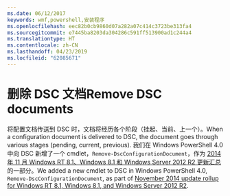 ```yaml
---
ms.date: 06/12/2017
keywords: wmf,powershell,安装程序
ms.openlocfilehash: eec82b0cb9860d07a282a07c414c3723be313fa4
ms.sourcegitcommit: e7445ba8203da304286c591ff513900ad1c244a4
ms.translationtype: HT
ms.contentlocale: zh-CN
ms.lasthandoff: 04/23/2019
ms.locfileid: "62085671"
---
```

# <a name="remove-dsc-documents"></a><span data-ttu-id="d8455-102">删除 DSC 文档</span><span class="sxs-lookup"><span data-stu-id="d8455-102">Remove DSC documents</span></span>

<span data-ttu-id="d8455-103">将配置文档传送到 DSC 时，文档将经历各个阶段（挂起、当前、上一个）。</span><span class="sxs-lookup"><span data-stu-id="d8455-103">When a configuration document is delivered to DSC, the document goes through various stages (pending, current, previous).</span></span> <span data-ttu-id="d8455-104">我们在 Windows PowerShell 4.0 中向 DSC 新增了一个 cmdlet，`Remove-DscConfigurationDocument`，作为 [2014 年 11 月 Windows RT 8.1、Windows 8.1 和 Windows Server 2012 R2 更新汇总](https://support.microsoft.com/kb/3000850)的一部分。</span><span class="sxs-lookup"><span data-stu-id="d8455-104">We added a new cmdlet to DSC in Windows PowerShell 4.0, `Remove-DscConfigurationDocument`, as part of [November 2014 update rollup for Windows RT 8.1, Windows 8.1, and Windows Server 2012 R2](https://support.microsoft.com/kb/3000850).</span></span>
